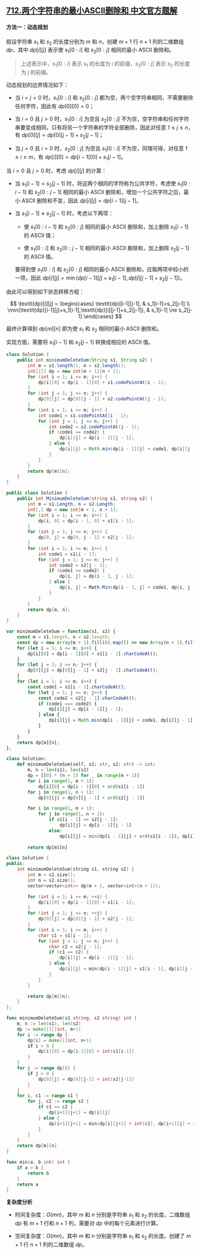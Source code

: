 ## [712.两个字符串的最小ASCII删除和 中文官方题解](https://leetcode.cn/problems/minimum-ascii-delete-sum-for-two-strings/solutions/100000/liang-ge-zi-fu-chuan-de-zui-xiao-asciish-xllf)

#### 方法一：动态规划

假设字符串 $s_1$ 和 $s_2$ 的长度分别为 $m$ 和 $n$，创建 $m+1$ 行 $n+1$ 列的二维数组 $\textit{dp}$，其中 $\textit{dp}[i][j]$ 表示使 $s_1[0:i]$ 和 $s_2[0:j]$ 相同的最小 $\text{ASCII}$ 删除和。

> 上述表示中，$s_1[0:i]$ 表示 $s_1$ 的长度为 $i$ 的前缀，$s_2[0:j]$ 表示 $s_2$ 的长度为 $j$ 的前缀。

动态规划的边界情况如下：

- 当 $i=j=0$ 时，$s_1[0:i]$ 和 $s_2[0:j]$ 都为空，两个空字符串相同，不需要删除任何字符，因此有 $\textit{dp}[0][0]=0$；

- 当 $i=0$ 且 $j>0$ 时，$s_1[0:i]$ 为空且 $s_2[0:j]$ 不为空，空字符串和任何字符串要变成相同，只有将另一个字符串的字符全部删除，因此对任意 $1 \le j \le n$，有 $\textit{dp}[0][j]=\textit{dp}[0][j-1]+s_2[j-1]$；

- 当 $j=0$ 且 $i>0$ 时，$s_2[0:j]$ 为空且 $s_1[0:i]$ 不为空，同理可得，对任意 $1 \le i \le m$，有 $\textit{dp}[i][0]=\textit{dp}[i-1][0]+s_1[i-1]$。

当 $i>0$ 且 $j>0$ 时，考虑 $\textit{dp}[i][j]$ 的计算：

- 当 $s_1[i-1]=s_2[j-1]$ 时，将这两个相同的字符称为公共字符，考虑使 $s_1[0:i-1]$ 和 $s_2[0:j-1]$ 相同的最小 $\text{ASCII}$ 删除和，增加一个公共字符之后，最小 $\text{ASCII}$ 删除和不变，因此 $\textit{dp}[i][j]=\textit{dp}[i-1][j-1]$。

- 当 $s_1[i-1] \ne s_2[j-1]$ 时，考虑以下两项：

   - 使 $s_1[0:i-1]$ 和 $s_2[0:j]$ 相同的最小 $\text{ASCII}$ 删除和，加上删除 $s_1[i-1]$ 的 $\text{ASCII}$ 值；

   - 使 $s_1[0:i]$ 和 $s_2[0:j-1]$ 相同的最小 $\text{ASCII}$ 删除和，加上删除 $s_2[j-1]$ 的 $\text{ASCII}$ 值。

   要得到使 $s_1[0:i]$ 和 $s_2[0:j]$ 相同的最小 $\text{ASCII}$ 删除和，应取两项中较小的一项，因此 $\textit{dp}[i][j]=\min(\textit{dp}[i-1][j]+s_1[i-1],\textit{dp}[i][j-1]+s_2[j-1])$。

由此可以得到如下状态转移方程：

$$
\textit{dp}[i][j] = \begin{cases}
\textit{dp}[i-1][j-1], & s_1[i-1]=s_2[j-1] \\
\min(\textit{dp}[i-1][j]+s_1[i-1],\textit{dp}[i][j-1]+s_2[j-1]), & s_1[i-1] \ne s_2[j-1]
\end{cases}
$$

最终计算得到 $\textit{dp}[m][n]$ 即为使 $s_1$ 和 $s_2$ 相同的最小 $\text{ASCII}$ 删除和。

实现方面，需要将 $s_1[i-1]$ 和 $s_2[j-1]$ 转换成相应的 $\text{ASCII}$ 值。

```Java [sol1-Java]
class Solution {
    public int minimumDeleteSum(String s1, String s2) {
        int m = s1.length(), n = s2.length();
        int[][] dp = new int[m + 1][n + 1];
        for (int i = 1; i <= m; i++) {
            dp[i][0] = dp[i - 1][0] + s1.codePointAt(i - 1);
        }
        for (int j = 1; j <= n; j++) {
            dp[0][j] = dp[0][j - 1] + s2.codePointAt(j - 1);
        }
        for (int i = 1; i <= m; i++) {
            int code1 = s1.codePointAt(i - 1);
            for (int j = 1; j <= n; j++) {
                int code2 = s2.codePointAt(j - 1);
                if (code1 == code2) {
                    dp[i][j] = dp[i - 1][j - 1];
                } else {
                    dp[i][j] = Math.min(dp[i - 1][j] + code1, dp[i][j - 1] + code2);
                }
            }
        }
        return dp[m][n];
    }
}
```

```C# [sol1-C#]
public class Solution {
    public int MinimumDeleteSum(string s1, string s2) {
        int m = s1.Length, n = s2.Length;
        int[,] dp = new int[m + 1, n + 1];
        for (int i = 1; i <= m; i++) {
            dp[i, 0] = dp[i - 1, 0] + s1[i - 1];
        }
        for (int j = 1; j <= n; j++) {
            dp[0, j] = dp[0, j - 1] + s2[j - 1];
        }
        for (int i = 1; i <= m; i++) {
            int code1 = s1[i - 1];
            for (int j = 1; j <= n; j++) {
                int code2 = s2[j - 1];
                if (code1 == code2) {
                    dp[i, j] = dp[i - 1, j - 1];
                } else {
                    dp[i, j] = Math.Min(dp[i - 1, j] + code1, dp[i, j - 1] + code2);
                }
            }
        }
        return dp[m, n];
    }
}
```

```JavaScript [sol1-JavaScript]
var minimumDeleteSum = function(s1, s2) {
    const m = s1.length, n = s2.length;
    const dp = new Array(m + 1).fill(0).map(() => new Array(n + 1).fill(0));
    for (let i = 1; i <= m; i++) {
        dp[i][0] = dp[i - 1][0] + s1[i - 1].charCodeAt();
    }
    for (let j = 1; j <= n; j++) {
        dp[0][j] = dp[0][j - 1] + s2[j - 1].charCodeAt();
    }
    for (let i = 1; i <= m; i++) {
        const code1 = s1[i - 1].charCodeAt();
        for (let j = 1; j <= n; j++) {
            const code2 = s2[j - 1].charCodeAt();
            if (code1 === code2) {
                dp[i][j] = dp[i - 1][j - 1];
            } else {
                dp[i][j] = Math.min(dp[i - 1][j] + code1, dp[i][j - 1] + code2);
            }
        }
    }
    return dp[m][n];
};
```

```Python [sol1-Python3]
class Solution:
    def minimumDeleteSum(self, s1: str, s2: str) -> int:
        m, n = len(s1), len(s2)
        dp = [[0] * (n + 1) for _ in range(m + 1)]
        for i in range(1, m + 1):
            dp[i][0] = dp[i - 1][0] + ord(s1[i - 1])
        for j in range(1, n + 1):
            dp[0][j] = dp[0][j - 1] + ord(s2[j - 1])

        for i in range(1, m + 1):
            for j in range(1, n + 1):
                if s1[i - 1] == s2[j - 1]:
                    dp[i][j] = dp[i - 1][j - 1]
                else:
                    dp[i][j] = min(dp[i - 1][j] + ord(s1[i - 1]), dp[i][j - 1] + ord(s2[j - 1]))
        
        return dp[m][n]
```

```C++ [sol1-C++]
class Solution {
public:
    int minimumDeleteSum(string s1, string s2) {
        int m = s1.size();
        int n = s2.size();
        vector<vector<int>> dp(m + 1, vector<int>(n + 1));

        for (int i = 1; i <= m; ++i) {
            dp[i][0] = dp[i - 1][0] + s1[i - 1];
        }
        for (int j = 1; j <= n; ++j) {
            dp[0][j] = dp[0][j - 1] + s2[j - 1];
        }
        for (int i = 1; i <= m; i++) {
            char c1 = s1[i - 1];
            for (int j = 1; j <= n; j++) {
                char c2 = s2[j - 1];
                if (c1 == c2) {
                    dp[i][j] = dp[i - 1][j - 1];
                } else {
                    dp[i][j] = min(dp[i - 1][j] + s1[i - 1], dp[i][j - 1] + s2[j - 1]);
                }
            }
        }

        return dp[m][n];
    }
};
```

```go [sol1-Golang]
func minimumDeleteSum(s1 string, s2 string) int {
    m, n := len(s1), len(s2)
    dp := make([][]int, m+1)
    for i := range dp {
        dp[i] = make([]int, n+1)
        if i > 0 {
            dp[i][0] = dp[i-1][0] + int(s1[i-1])
        }
    }
    for j := range dp[0] {
        if j > 0 {
            dp[0][j] = dp[0][j-1] + int(s2[j-1])
        }
    }
    for i, c1 := range s1 {
        for j, c2 := range s2 {
            if c1 == c2 {
                dp[i+1][j+1] = dp[i][j]
            } else {
                dp[i+1][j+1] = min(dp[i][j+1] + int(c1), dp[i+1][j] + int(c2))
            }
        }
    }
    return dp[m][n]
}

func min(a, b int) int {
    if a > b {
        return b
    }
    return a
}
```

**复杂度分析**

- 时间复杂度：$O(mn)$，其中 $m$ 和 $n$ 分别是字符串 $s_1$ 和 $s_2$ 的长度。二维数组 $\textit{dp}$ 有 $m+1$ 行和 $n+1$ 列，需要对 $\textit{dp}$ 中的每个元素进行计算。

- 空间复杂度：$O(mn)$，其中 $m$ 和 $n$ 分别是字符串 $s_1$ 和 $s_2$ 的长度。创建了 $m+1$ 行 $n+1$ 列的二维数组 $\textit{dp}$。